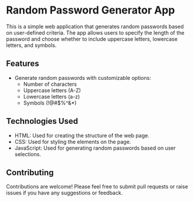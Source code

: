 # Random Password Generator App

This is a simple web application that generates random passwords based on user-defined criteria. The app allows users to specify the length of the password and choose whether to include uppercase letters, lowercase letters, and symbols.

## Features

- Generate random passwords with customizable options:
  - Number of characters
  - Uppercase letters (A-Z)
  - Lowercase letters (a-z)
  - Symbols (!@#$%^&*)

## Technologies Used

- HTML: Used for creating the structure of the web page.
- CSS: Used for styling the elements on the page.
- JavaScript: Used for generating random passwords based on user selections.

## Contributing

Contributions are welcome! Please feel free to submit pull requests or raise issues if you have any suggestions or feedback.

